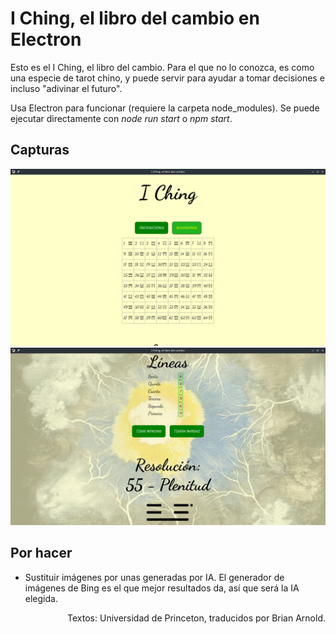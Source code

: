 # I Ching, el libro del cambio en Electron
<p>Esto es el I Ching, el libro del cambio. Para el que no lo conozca, es como una especie de tarot chino, y puede servir para ayudar a tomar decisiones e incluso "adivinar el futuro".</p>
<p>Usa Electron para funcionar (requiere la carpeta node_modules). Se puede ejecutar directamente con <i>node run start</i> o <i>npm start</i>.</p>

<h2>Capturas</h2>

<img src="capturas/captura-hexagramas.png">

<img src="capturas/captura-resolucion.png">

<h2>Por hacer</h2>
<ul>
  <li>Sustituir imágenes por unas generadas por IA. El generador de imágenes de Bing es el que mejor resultados da, así que será la IA elegida.</li>
</ul>

<p style="text-align:right !important">Textos: Universidad de Princeton, traducidos por Brian Arnold.</p>

